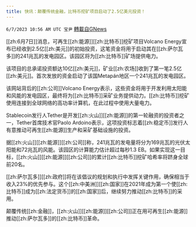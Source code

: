 ```yaml
---
title: 快讯：颠覆传统金融，比特币挖矿项目启动了2.5亿美元投资！
---
```

`6/7/2023 10:56 AM UTC 宝尹` [轉載自GNews](https://gnews.org/articles/1365042)

[[zh:6月7日]]消息，可再生[[zh:能源]][[zh:比特币]]挖矿项目Volcano Energy宣布已经收到2.5亿[[zh:美元]]的初始投资，这笔资金将用于启动其在[[zh:萨尔瓦多]]的241兆瓦的发电园区。该园区将为[[zh:比特币]]矿场提供电力。

该项目的总承诺投资额达10亿[[zh:美元]]，矿业[[zh:农场]]收到了第一笔2.5亿[[zh:美元]]。首次发放的资金启动了该国Metapán地区一个241兆瓦的发电园区。

该网站背后的[[zh:公司]]Volcano Energy表示，这些资金将用于开发利用太阳能和风能的发电园区，最终将为[[zh:比特币]]采矿业务提供动力。[[zh:比特币]]挖矿使用连接到全球网络的高功率计算机，在此过程中使用大量电力。

Stablecoin发行人Tether是开发[[zh:火山]][[zh:能源]]的第一轮融资的投资者之一，Tether首席技术官Paolo Ardoino表示，这项投资标志着[[zh:稳定币]]发行人有意推动可再生[[zh:能源]]生产和采矿基础设施的投资。

据[[zh:火山]][[zh:能源]][[zh:公司]]称，241兆瓦的发电量将分为169兆瓦的光伏太阳能和72兆瓦的风能。该园区的计算能力估计超过每秒1.3 EB。如果实现这一目标，[[zh:火山]][[zh:能源]][[zh:公司]]的累计[[zh:比特币]]挖矿哈希率将跻身全球前20名。

[[zh:萨尔瓦多]][[zh:政府]]将在该倡议的规划和执行中发挥关键作用，确保相当于收入23%的优先参与。这个[[zh:中美洲]][[zh:国家]]在2021年成为第一个使[[zh:比特币]]成为[[zh:法定货币]]的[[zh:国家]]后，继续努力推动[[zh:比特币]]的采用。

颠覆传统[[zh:金融]]，[[zh:火山]][[zh:能源]][[zh:公司]]正在用可再生[[zh:能源]]推动[[zh:萨尔瓦多]]的[[zh:比特币]]革命。
